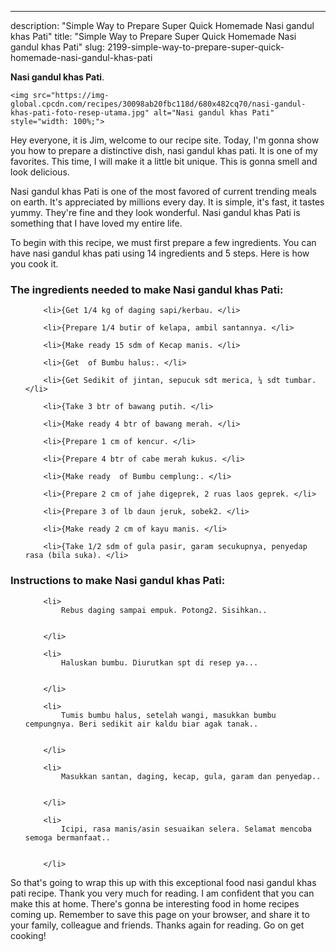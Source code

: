 ---
description: "Simple Way to Prepare Super Quick Homemade Nasi gandul khas Pati"
title: "Simple Way to Prepare Super Quick Homemade Nasi gandul khas Pati"
slug: 2199-simple-way-to-prepare-super-quick-homemade-nasi-gandul-khas-pati

<p>
	<strong>Nasi gandul khas Pati</strong>. 
	
</p>
<p>
	
	<img src="https://img-global.cpcdn.com/recipes/30098ab20fbc118d/680x482cq70/nasi-gandul-khas-pati-foto-resep-utama.jpg" alt="Nasi gandul khas Pati" style="width: 100%;">
	
	
</p>
<p>
	Hey everyone, it is Jim, welcome to our recipe site. Today, I'm gonna show you how to prepare a distinctive dish, nasi gandul khas pati. It is one of my favorites. This time, I will make it a little bit unique. This is gonna smell and look delicious.
</p>
	
<p>
	
</p>
<p>
	Nasi gandul khas Pati is one of the most favored of current trending meals on earth. It's appreciated by millions every day. It is simple, it's fast, it tastes yummy. They're fine and they look wonderful. Nasi gandul khas Pati is something that I have loved my entire life.
</p>

<p>
To begin with this recipe, we must first prepare a few ingredients. You can have nasi gandul khas pati using 14 ingredients and 5 steps. Here is how you cook it.
</p>

<h3>The ingredients needed to make Nasi gandul khas Pati:</h3>

<ol>
	
		<li>{Get 1/4 kg of daging sapi/kerbau. </li>
	
		<li>{Prepare 1/4 butir of kelapa, ambil santannya. </li>
	
		<li>{Make ready 15 sdm of Kecap manis. </li>
	
		<li>{Get  of Bumbu halus:. </li>
	
		<li>{Get Sedikit of jintan, sepucuk sdt merica, ¼ sdt tumbar. </li>
	
		<li>{Take 3 btr of bawang putih. </li>
	
		<li>{Make ready 4 btr of bawang merah. </li>
	
		<li>{Prepare 1 cm of kencur. </li>
	
		<li>{Prepare 4 btr of cabe merah kukus. </li>
	
		<li>{Make ready  of Bumbu cemplung:. </li>
	
		<li>{Prepare 2 cm of jahe digeprek, 2 ruas laos geprek. </li>
	
		<li>{Prepare 3 of lb daun jeruk, sobek2. </li>
	
		<li>{Make ready 2 cm of kayu manis. </li>
	
		<li>{Take 1/2 sdm of gula pasir, garam secukupnya, penyedap rasa (bila suka). </li>
	
</ol>
<p>
	
</p>

<h3>Instructions to make Nasi gandul khas Pati:</h3>

<ol>
	
		<li>
			Rebus daging sampai empuk. Potong2. Sisihkan..
			
			
		</li>
	
		<li>
			Haluskan bumbu. Diurutkan spt di resep ya...
			
			
		</li>
	
		<li>
			Tumis bumbu halus, setelah wangi, masukkan bumbu cempungnya. Beri sedikit air kaldu biar agak tanak..
			
			
		</li>
	
		<li>
			Masukkan santan, daging, kecap, gula, garam dan penyedap..
			
			
		</li>
	
		<li>
			Icipi, rasa manis/asin sesuaikan selera. Selamat mencoba semoga bermanfaat..
			
			
		</li>
	
</ol>

<p>
	
</p>

<p>
	So that's going to wrap this up with this exceptional food nasi gandul khas pati recipe. Thank you very much for reading. I am confident that you can make this at home. There's gonna be interesting food in home recipes coming up. Remember to save this page on your browser, and share it to your family, colleague and friends. Thanks again for reading. Go on get cooking!
</p>
